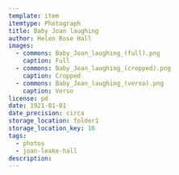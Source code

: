 ```yaml
---
template: item
itemtype: Photograph
title: Baby Joan laughing
author: Helen Rose Hall
images:
  - commons: Baby_Joan_laughing_(full).png
    caption: Full
  - commons: Baby_Joan_laughing_(cropped).png
    caption: Cropped
  - commons: Baby_Joan_laughing_(verso).png
    caption: Verso
license: pd
date: 1921-01-01
date_precision: circa
storage_location: folder1
storage_location_key: 16
tags:
  - photos
  - joan-leake-hall
description: 
---
```

